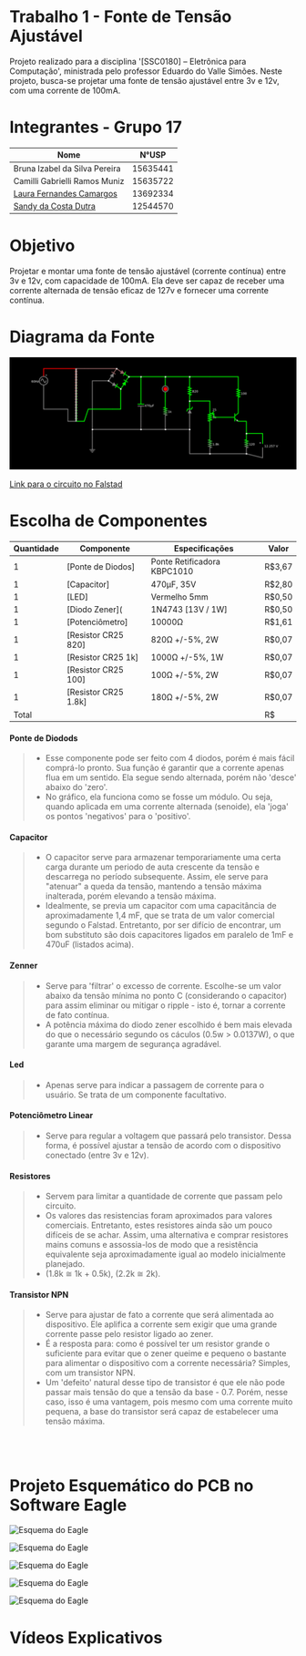 # Trabalho 1 - Fonte de Tensão Ajustável
Projeto realizado para a disciplina '[SSC0180] – Eletrônica para Computação', ministrada pelo professor Eduardo do Valle Simões. Neste projeto, busca-se projetar uma fonte de tensão ajustável entre 3v e 12v, com uma corrente de 100mA. 


# Integrantes - Grupo 17

| **Nome**              | **N°USP**|
|--------------------------------|----------|
| Bruna Izabel da Silva Pereira| 15635441 | 
| Camilli Gabrielli Ramos Muniz| 15635722 |
| [Laura Fernandes Camargos](https://github.com/laurafcamargos)| 13692334 |
| [Sandy da Costa Dutra](https://github.com/sandycdutra)| 12544570 |



# Objetivo
Projetar e montar uma fonte de tensão ajustável (corrente contínua) entre 3v e 12v, com capacidade de 100mA. Ela deve ser capaz de receber uma corrente alternada de tensão eficaz de 127v e fornecer uma corrente contínua.

# Diagrama da Fonte
![Diagrama da fonte no software Falstad](img/circuito_falstad.png "Diagrama da fonte no software Falstad")

[Link para o circuito no Falstad](https://www.falstad.com/circuit/circuitjs.html?ctz=CQAgjCAMB0l3BWc0DMAOSAWBB2TY0A2SQnSATkJExxCUxToFMBaMMAKADcRDNxivfigBMUcL0jgc5aMQQQpS6Ag4AVISFECpYQVP4ww+HKJFoo0EShyEUetI7THykWixQqEhAvZG4EEWxsVjBaGHJIjgB3cEx+Sjj+fypIGJ0tMSCpbTTYvV1BbIy8pJBEsKpEtIATaSqqYu0xGqYAMwBDAFcAGwAXDjrK8sbMQqkW9u7+wZAmsRQsEbmQVs7egbrigq0lxMn1mYBzMpTTnDElDgAnakTEzArbcUIMDhR+ADkAeQBlX++LAAWgBRT4ggBKEjA0BwxhQgWc5HMYHgIlY4TmsHgONxkDQ-DAjE4AC87o1vOT6isfv9AaDwRD0o8GnR4stSizqYjqWk+rwLnNKRcJpTdCA2DAEGhyN4EAgPt44fLLHCaIRyGNfP49BBUXBVlMNukRXMxiBTcNSrhWQh2dVmftKVyUChUiaRBNBTgCXNBdbzNzkbzHVRXVQXa8oKGtFHiBY3RY0rd47GLKnFoYtK5Shmoz7hFHkyAZY1BaW0+IwJ6OGF+KnPen8btCeAcZZIEEMHi8YwIUwAM4ASwHfQ6ADsAMZMdIIYPDVNW9KL54N5u5oJCqikLJij26Z6mh2xI9UG0c2uEMQMMQPbTDA7TPosHpMIbiZSQTi3G-U39nXR4HSYxkkpBFd3dWJwK3ahmj3WJ-2dJ1IK0QJll-Y9YNvCN7hQ6DEkzC9PXIVDsNImDP0QRpPARSgRAIVxHhoJNsT1DgAAdynZERBU1QsLEUaMbCkAs-TECseLEQTSlExMSwIot0grOS+MrUoJN47j-Q4AB7IUJAMCgSM9SxLhWfwtA4IA)


# Escolha de Componentes

| Quantidade  | Componente  | Especificações   | Valor  |
|---|---|---|---|
| 1 | [Ponte de Diodos] | Ponte Retificadora KBPC1010 |R$3,67| 
| 1 | [Capacitor] |470µF, 35V|R$2,80|
| 1 | [LED] |Vermelho 5mm|R$0,50|
| 1 | [Diodo Zener]( |1N4743 [13V / 1W]|R$0,50|
| 1 | [Potenciômetro] |10000Ω|R$1,61|
| 1 | [Resistor CR25 820] |820Ω +/-5%, 2W|R$0,07|
| 1 | [Resistor CR25 1k] |1000Ω +/-5%, 1W|R$0,07|
| 1 | [Resistor CR25 100] |100Ω +/-5%, 2W|R$0,07|
| 1 | [Resistor CR25 1.8k] |180Ω +/-5%, 2W|R$0,07|
| Total | | |R$|

#### Ponte de Diodods
> * Esse componente pode ser feito com 4 diodos, porém é mais fácil comprá-lo pronto. Sua função é garantir que a corrente apenas flua em um sentido. Ela segue sendo alternada, porém não 'desce' abaixo do 'zero'. 
> * No gráfico, ela funciona como se fosse um módulo. Ou seja, quando aplicada em uma corrente alternada (senoide), ela 'joga' os pontos 'negativos' para o 'positivo'.

#### Capacitor
> * O capacitor serve para armazenar temporariamente uma certa carga durante um periodo de auta crescente da tensão e descarrega no período subsequente. Assim, ele serve para "atenuar" a queda da tensão, mantendo a tensão máxima inalterada, porém elevando a tensão máxima. 
> * Idealmente, se previa um capacitor com uma capacitância de aproximadamente 1,4 mF, que se trata de um valor comercial segundo o Falstad. Entretanto, por ser difício de encontrar, um bom substituto são dois capacitores ligados em paralelo de 1mF e 470uF (listados acima).

#### Zenner
> * Serve para 'filtrar' o excesso de corrente. Escolhe-se um valor abaixo da tensão mínima no ponto C (considerando o capacitor) para assim eliminar ou mitigar o ripple - isto é, tornar a corrente de fato contínua. 
> * A potência máxima do diodo zener escolhido é bem mais elevada do que o necessário segundo os cáculos (0.5w > 0.0137W), o que garante uma margem de segurança agradável.

#### Led
> * Apenas serve para indicar a passagem de corrente para o usuário. Se trata de um componente facultativo.

#### Potenciômetro Linear
> * Serve para regular a voltagem que passará pelo transistor. Dessa forma, é possível ajustar a tensão de acordo com o dispositivo conectado (entre 3v e 12v).

#### Resistores
> * Servem para limitar a quantidade de corrente que passam pelo circuito. 
> * Os valores das resistencias foram aproximados para valores comerciais. Entretanto, estes resistores ainda são um pouco difíceis de se achar. Assim, uma alternativa e comprar resistores mains comuns e assossia-los de modo que a resistência equivalente seja aproximadamente igual ao modelo inicialmente planejado.
> * (1.8k ≅ 1k + 0.5k), (2.2k ≅ 2k).

#### Transistor NPN
> * Serve para ajustar de fato a corrente que será alimentada ao dispositivo. Ele aplifica a corrente sem exigir que uma grande corrente passe pelo resistor ligado ao zener. 
> * É a resposta para: como é possível ter um resistor grande o suficiente para evitar que o zener queime e pequeno o bastante para alimentar o dispositivo com a corrente necessária? Simples, com um transistor NPN.
> * Um 'defeito' natural desse tipo de transistor é que ele não pode passar mais tensão do que a tensão da base - 0.7. Porém, nesse caso, isso é uma vantagem, pois mesmo com uma corrente muito pequena, a base do transistor será capaz de estabelecer uma tensão máxima. 

<br><br>

# Projeto Esquemático do PCB no Software Eagle
![Esquema do Eagle](imagens/eagle_circuito.jpg "Esquema do Eagle")

![Esquema do Eagle](imagens/esquema_front.jpg "Esquema do Eagle")

![Esquema do Eagle](imagens/esquema_back.jpg "Esquema do Eagle")

![Esquema do Eagle](imagens/esquema_board.jpg "Esquema do Eagle")

![Esquema do Eagle](imagens/esquema_3d.jpg "Esquema do Eagle")


# Vídeos Explicativos

